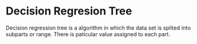 #  Decision Regresion Tree

Decision regression tree is a algorithm in which the data set is splited into subparts or range.
There is paticular value assigned to each part. 
